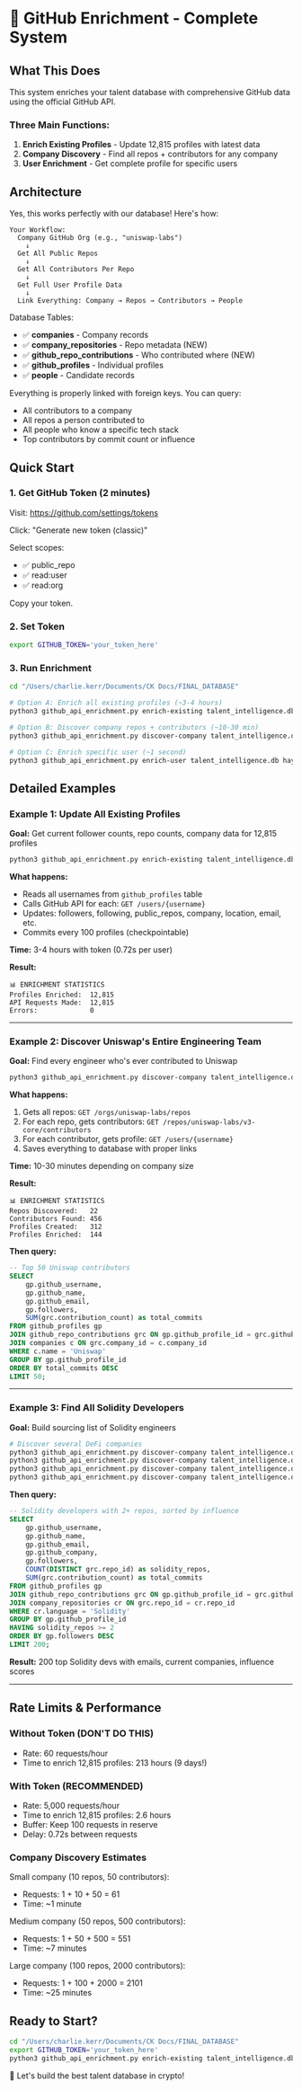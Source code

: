 # 🎯 GitHub Enrichment - Complete System

## What This Does

This system enriches your talent database with comprehensive GitHub data using the official GitHub API.

### Three Main Functions:

1. **Enrich Existing Profiles** - Update 12,815 profiles with latest data
2. **Company Discovery** - Find all repos + contributors for any company
3. **User Enrichment** - Get complete profile for specific users

## Architecture

Yes, this works perfectly with our database! Here's how:

```
Your Workflow:
  Company GitHub Org (e.g., "uniswap-labs")
    ↓
  Get All Public Repos
    ↓
  Get All Contributors Per Repo
    ↓
  Get Full User Profile Data
    ↓
  Link Everything: Company → Repos → Contributors → People
```

Database Tables:
- ✅ **companies** - Company records
- ✅ **company_repositories** - Repo metadata (NEW)
- ✅ **github_repo_contributions** - Who contributed where (NEW)
- ✅ **github_profiles** - Individual profiles
- ✅ **people** - Candidate records

Everything is properly linked with foreign keys. You can query:
- All contributors to a company
- All repos a person contributed to
- All people who know a specific tech stack
- Top contributors by commit count or influence

## Quick Start

### 1. Get GitHub Token (2 minutes)

Visit: https://github.com/settings/tokens

Click: "Generate new token (classic)"

Select scopes:
- ✅ public_repo
- ✅ read:user  
- ✅ read:org

Copy your token.

### 2. Set Token

```bash
export GITHUB_TOKEN='your_token_here'
```

### 3. Run Enrichment

```bash
cd "/Users/charlie.kerr/Documents/CK Docs/FINAL_DATABASE"

# Option A: Enrich all existing profiles (~3-4 hours)
python3 github_api_enrichment.py enrich-existing talent_intelligence.db

# Option B: Discover company repos + contributors (~10-30 min)
python3 github_api_enrichment.py discover-company talent_intelligence.db uniswap-labs "Uniswap"

# Option C: Enrich specific user (~1 second)
python3 github_api_enrichment.py enrich-user talent_intelligence.db haydenadams
```

## Detailed Examples

### Example 1: Update All Existing Profiles

**Goal:** Get current follower counts, repo counts, company data for 12,815 profiles

```bash
python3 github_api_enrichment.py enrich-existing talent_intelligence.db
```

**What happens:**
- Reads all usernames from `github_profiles` table
- Calls GitHub API for each: `GET /users/{username}`
- Updates: followers, following, public_repos, company, location, email, etc.
- Commits every 100 profiles (checkpointable)

**Time:** 3-4 hours with token (0.72s per user)

**Result:**
```
📊 ENRICHMENT STATISTICS
Profiles Enriched:  12,815
API Requests Made:  12,815
Errors:             0
```

---

### Example 2: Discover Uniswap's Entire Engineering Team

**Goal:** Find every engineer who's ever contributed to Uniswap

```bash
python3 github_api_enrichment.py discover-company talent_intelligence.db uniswap-labs "Uniswap"
```

**What happens:**
1. Gets all repos: `GET /orgs/uniswap-labs/repos`
2. For each repo, gets contributors: `GET /repos/uniswap-labs/v3-core/contributors`
3. For each contributor, gets profile: `GET /users/{username}`
4. Saves everything to database with proper links

**Time:** 10-30 minutes depending on company size

**Result:**
```
📊 ENRICHMENT STATISTICS
Repos Discovered:   22
Contributors Found: 456
Profiles Created:   312
Profiles Enriched:  144
```

**Then query:**
```sql
-- Top 50 Uniswap contributors
SELECT 
    gp.github_username,
    gp.github_name,
    gp.github_email,
    gp.followers,
    SUM(grc.contribution_count) as total_commits
FROM github_profiles gp
JOIN github_repo_contributions grc ON gp.github_profile_id = grc.github_profile_id
JOIN companies c ON grc.company_id = c.company_id
WHERE c.name = 'Uniswap'
GROUP BY gp.github_profile_id
ORDER BY total_commits DESC
LIMIT 50;
```

---

### Example 3: Find All Solidity Developers

**Goal:** Build sourcing list of Solidity engineers

```bash
# Discover several DeFi companies
python3 github_api_enrichment.py discover-company talent_intelligence.db uniswap-labs "Uniswap"
python3 github_api_enrichment.py discover-company talent_intelligence.db aave "Aave"
python3 github_api_enrichment.py discover-company talent_intelligence.db compoundfinance "Compound"
python3 github_api_enrichment.py discover-company talent_intelligence.db ensdomains "ENS"
```

**Then query:**
```sql
-- Solidity developers with 2+ repos, sorted by influence
SELECT 
    gp.github_username,
    gp.github_name,
    gp.github_email,
    gp.github_company,
    gp.followers,
    COUNT(DISTINCT grc.repo_id) as solidity_repos,
    SUM(grc.contribution_count) as total_commits
FROM github_profiles gp
JOIN github_repo_contributions grc ON gp.github_profile_id = grc.github_profile_id
JOIN company_repositories cr ON grc.repo_id = cr.repo_id
WHERE cr.language = 'Solidity'
GROUP BY gp.github_profile_id
HAVING solidity_repos >= 2
ORDER BY gp.followers DESC
LIMIT 200;
```

**Result:** 200 top Solidity devs with emails, current companies, influence scores

---

## Rate Limits & Performance

### Without Token (DON'T DO THIS)
- Rate: 60 requests/hour
- Time to enrich 12,815 profiles: 213 hours (9 days!)

### With Token (RECOMMENDED)
- Rate: 5,000 requests/hour
- Time to enrich 12,815 profiles: 2.6 hours
- Buffer: Keep 100 requests in reserve
- Delay: 0.72s between requests

### Company Discovery Estimates

Small company (10 repos, 50 contributors):
- Requests: 1 + 10 + 50 = 61
- Time: ~1 minute

Medium company (50 repos, 500 contributors):
- Requests: 1 + 50 + 500 = 551
- Time: ~7 minutes

Large company (100 repos, 2000 contributors):
- Requests: 1 + 100 + 2000 = 2101
- Time: ~25 minutes

## Ready to Start?

```bash
cd "/Users/charlie.kerr/Documents/CK Docs/FINAL_DATABASE"
export GITHUB_TOKEN='your_token_here'
python3 github_api_enrichment.py enrich-existing talent_intelligence.db
```

🚀 Let's build the best talent database in crypto!
